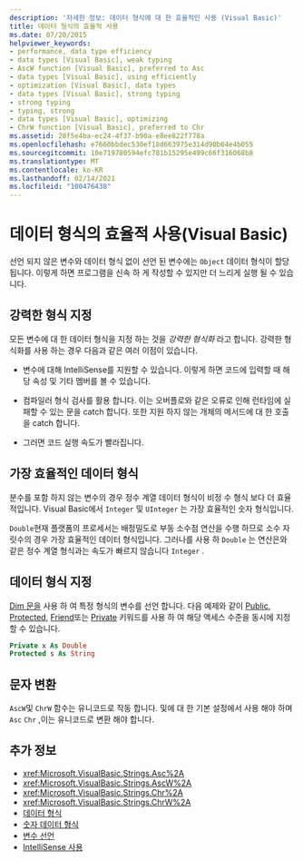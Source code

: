 ```yaml
---
description: '자세한 정보: 데이터 형식에 대 한 효율적인 사용 (Visual Basic)'
title: 데이터 형식의 효율적 사용
ms.date: 07/20/2015
helpviewer_keywords:
- performance, data type efficiency
- data types [Visual Basic], weak typing
- AscW function [Visual Basic], preferred to Asc
- data types [Visual Basic], using efficiently
- optimization [Visual Basic], data types
- data types [Visual Basic], strong typing
- strong typing
- typing, strong
- data types [Visual Basic], optimizing
- ChrW function [Visual Basic], preferred to Chr
ms.assetid: 28f5e4ba-ec24-4f37-b90a-e8ee822f778a
ms.openlocfilehash: e7660bbdec530ef18d663975e314d90b64e4b055
ms.sourcegitcommit: 10e719780594efc781b15295e499c66f316068b8
ms.translationtype: MT
ms.contentlocale: ko-KR
ms.lasthandoff: 02/14/2021
ms.locfileid: "100476438"
---
```

# <a name="efficient-use-of-data-types-visual-basic"></a>데이터 형식의 효율적 사용(Visual Basic)

선언 되지 않은 변수와 데이터 형식 없이 선언 된 변수에는 `Object` 데이터 형식이 할당 됩니다. 이렇게 하면 프로그램을 신속 하 게 작성할 수 있지만 더 느리게 실행 될 수 있습니다.

## <a name="strong-typing"></a>강력한 형식 지정

 모든 변수에 대 한 데이터 형식을 지정 하는 것을 *강력한 형식화* 라고 합니다. 강력한 형식화를 사용 하는 경우 다음과 같은 여러 이점이 있습니다.

- 변수에 대해 IntelliSense를 지원할 수 있습니다. 이렇게 하면 코드에 입력할 때 해당 속성 및 기타 멤버를 볼 수 있습니다.

- 컴파일러 형식 검사를 활용 합니다. 이는 오버플로와 같은 오류로 인해 런타임에 실패할 수 있는 문을 catch 합니다. 또한 지원 하지 않는 개체의 메서드에 대 한 호출을 catch 합니다.

- 그러면 코드 실행 속도가 빨라집니다.

## <a name="most-efficient-data-types"></a>가장 효율적인 데이터 형식

 분수를 포함 하지 않는 변수의 경우 정수 계열 데이터 형식이 비정 수 형식 보다 더 효율적입니다. Visual Basic에서 `Integer` 및 `UInteger` 는 가장 효율적인 숫자 형식입니다.

 `Double`현재 플랫폼의 프로세서는 배정밀도로 부동 소수점 연산을 수행 하므로 소수 자릿수의 경우 가장 효율적인 데이터 형식입니다. 그러나를 사용 하 `Double` 는 연산은와 같은 정수 계열 형식과는 속도가 빠르지 않습니다 `Integer` .

## <a name="specifying-data-type"></a>데이터 형식 지정

 [Dim 문을](../../../language-reference/statements/dim-statement.md) 사용 하 여 특정 형식의 변수를 선언 합니다. 다음 예제와 같이 [Public](../../../language-reference/modifiers/public.md), [Protected](../../../language-reference/modifiers/protected.md), [Friend](../../../language-reference/modifiers/friend.md)또는 [Private](../../../language-reference/modifiers/private.md) 키워드를 사용 하 여 해당 액세스 수준을 동시에 지정할 수 있습니다.

```vb
Private x As Double
Protected s As String
```

## <a name="character-conversion"></a>문자 변환

 `AscW`및 `ChrW` 함수는 유니코드로 작동 합니다. 및에 대 한 기본 설정에서 사용 해야 하며 `Asc` `Chr` ,이는 유니코드로 변환 해야 합니다.

## <a name="see-also"></a>추가 정보

- <xref:Microsoft.VisualBasic.Strings.Asc%2A>
- <xref:Microsoft.VisualBasic.Strings.AscW%2A>
- <xref:Microsoft.VisualBasic.Strings.Chr%2A>
- <xref:Microsoft.VisualBasic.Strings.ChrW%2A>
- [데이터 형식](index.md)
- [숫자 데이터 형식](numeric-data-types.md)
- [변수 선언](../variables/variable-declaration.md)
- [IntelliSense 사용](/visualstudio/ide/using-intellisense)
